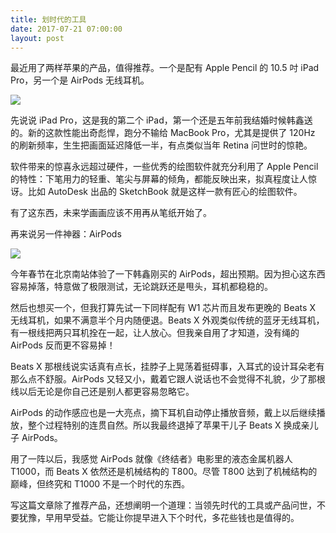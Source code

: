```yaml
---
title: 划时代的工具
date: 2017-07-21 07:00:00
layout: post
---
```


最近用了两样苹果的产品，值得推荐。一个是配有 Apple Pencil 的 10.5 吋 iPad Pro，另一个是 AirPods 无线耳机。

![](/img/2017/epoch-making-tools_ipad-pro.jpg)

先说说 iPad Pro，这是我的第二个 iPad，第一个还是五年前我结婚时候韩鑫送的。新的这款性能出奇彪悍，跑分不输给 MacBook Pro，尤其是提供了 120Hz 的刷新频率，生生把画面延迟降低一半，有点类似当年 Retina 问世时的惊艳。

软件带来的惊喜永远超过硬件，一些优秀的绘图软件就充分利用了 Apple Pencil 的特性：下笔用力的轻重、笔尖与屏幕的倾角，都能反映出来，拟真程度让人惊讶。比如 AutoDesk 出品的 SketchBook 就是这样一款有匠心的绘图软件。

有了这东西，未来学画画应该不用再从笔纸开始了。

再来说另一件神器：AirPods

![](/img/2017/epoch-making-tools_airpods.png)

今年春节在北京南站体验了一下韩鑫刚买的 AirPods，超出预期。因为担心这东西容易掉落，特意做了极限测试，无论跳跃还是甩头，耳机都稳稳的。

然后也想买一个，但我打算先试一下同样配有 W1 芯片而且发布更晚的 Beats X 无线耳机，如果不满意半个月内随便退。Beats X 外观类似传统的蓝牙无线耳机，有一根线把两只耳机拴在一起，让人放心。但我亲自用了才知道，没有绳的 AirPods 反而更不容易掉！

Beats X 那根线说实话真有点长，挂脖子上晃荡着挺碍事，入耳式的设计耳朵老有那么点不舒服。AirPods 又轻又小，戴着它跟人说话也不会觉得不礼貌，少了那根线以后无论是你自己还是别人都更容易忽略它。

AirPods 的动作感应也是一大亮点，摘下耳机自动停止播放音频，戴上以后继续播放，整个过程特别的连贯自然。所以我最终退掉了苹果干儿子 Beats X 换成亲儿子 AirPods。

用了一阵以后，我感觉 AirPods 就像《终结者》电影里的液态金属机器人 T1000，而 Beats X 依然还是机械结构的 T800。尽管 T800 达到了机械结构的巅峰，但终究和 T1000 不是一个时代的东西。

写这篇文章除了推荐产品，还想阐明一个道理：当领先时代的工具或产品问世，不要犹豫，早用早受益。它能让你提早进入下个时代，多花些钱也是值得的。




